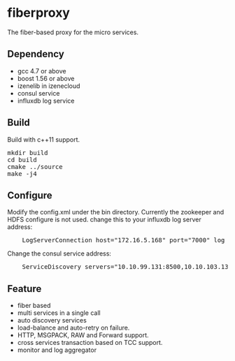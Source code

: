 # fiberproxy
The fiber-based proxy for the micro services.

## Dependency
- gcc 4.7 or above
- boost 1.56 or above
- izenelib in izenecloud
- consul service 
- influxdb log service

## Build
Build with c++11 support.
<pre>
mkdir build
cd build
cmake ../source
make -j4
</pre>

## Configure
Modify the config.xml under the bin directory. Currently the zookeeper and HDFS configure is not used.
change this to your influxdb log server address:
<pre>
    LogServerConnection host="172.16.5.168" port="7000" log_service="influxlog" log_tag="dev"
</pre>
Change the consul service address:
<pre>
    ServiceDiscovery servers="10.10.99.131:8500,10.10.103.131:8500"
</pre>

## Feature
- fiber based
- multi services in a single call
- auto discovery services
- load-balance and auto-retry on failure.
- HTTP, MSGPACK, RAW and Forward support.
- cross services transaction based on TCC support.
- monitor and log aggregator 
